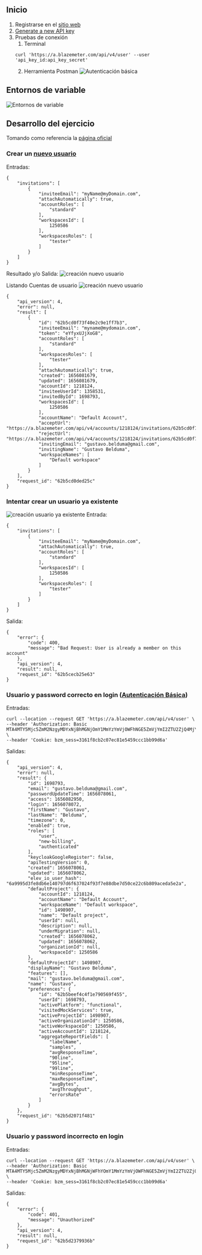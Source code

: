 ## Inicio
1. Registrarse en el [sitio web](https://auth.blazemeter.com/auth/realms/blazect/protocol/saml/clients/blazemeter)
2. [Generate a new API key](https://guide.blazemeter.com/hc/en-us/articles/115002213289-BlazeMeter-API-keys-#apikey2)
3. Pruebas de conexión 
   1. Terminal
   ```
   curl 'https://a.blazemeter.com/api/v4/user' --user 'api_key_id:api_key_secret'
   ```
   2. Herramienta Postman
   ![Autenticación básica](img/exercise_2_1.png?raw=true "Title")
    
## Entornos de variable
![Entornos de variable](img/exercise_2_5.png?raw=true "Title")


## Desarrollo del ejercicio

Tomando como referencia la [página oficial](https://api.blazemeter.com/functional)


### Crear un [nuevo usuario](https://api.blazemeter.com/functional/#add-user-to-account)
Entradas:
```
{
    "invitations": [
        {
            "inviteeEmail": "myName@myDomain.com",
            "attachAutomatically": true,
            "accountRoles": [
                "standard"
            ],
            "workspacesId": [
                1250586
            ],
            "workspacesRoles": [
                "tester"
            ]
        }
    ]
}
```

Resultado y/o Salida:
![creación nuevo usuario](img/exercise_2_2.png?raw=true "Title")

Listando Cuentas de usuario
![creación nuevo usuario](img/exercise_2_4.png?raw=true "Title")
```
{
    "api_version": 4,
    "error": null,
    "result": [
        {
            "id": "62b5cd0f73f40e2c9e1ff7b3",
            "inviteeEmail": "myname@mydomain.com",
            "token": "eYfyxUJjXoG8",
            "accountRoles": [
                "standard"
            ],
            "workspacesRoles": [
                "tester"
            ],
            "attachAutomatically": true,
            "created": 1656081679,
            "updated": 1656081679,
            "accountId": 1218124,
            "inviteeUserId": 1358531,
            "invitedById": 1698793,
            "workspacesId": [
                1250586
            ],
            "accountName": "Default Account",
            "acceptUrl": "https://a.blazemeter.com/api/v4/accounts/1218124/invitations/62b5cd0f73f40e2c9e1ff7b3/accept/eYfyxUJjXoG8",
            "rejectUrl": "https://a.blazemeter.com/api/v4/accounts/1218124/invitations/62b5cd0f73f40e2c9e1ff7b3/reject/eYfyxUJjXoG8",
            "invitingEmail": "gustavo.belduma@gmail.com",
            "invitingName": "Gustavo Belduma",
            "workspaceNames": [
                "Default workspace"
            ]
        }
    ],
    "request_id": "62b5cd0ded25c"
}
```

### Intentar crear un usuario ya existente
![creación usuario ya existente](img/exercise_2_3.png?raw=true "Title")
Entrada:
```
{
    "invitations": [
        {
            "inviteeEmail": "myName@myDomain.com",
            "attachAutomatically": true,
            "accountRoles": [
                "standard"
            ],
            "workspacesId": [
                1250586
            ],
            "workspacesRoles": [
                "tester"
            ]
        }
    ]
}
```
Salida:
```
{
    "error": {
        "code": 400,
        "message": "Bad Request: User is already a member on this account"
    },
    "api_version": 4,
    "result": null,
    "request_id": "62b5cecb25e63"
}
```

### Usuario y password correcto en login ([Autenticación Básica](https://api.blazemeter.com/functional/#authorization-using-basic-authentication))
Entradas:
```
curl --location --request GET 'https://a.blazemeter.com/api/v4/user' \
--header 'Authorization: Basic MTA4MTY5Mjc5ZmM2NzgyMDYxNjBhMGNjOmY1MmYzYmVjOWFhNGE5ZmVjYmI2ZTU2ZjQ4MjYyYjRlMjIzZTU4NjFlYjNjYmVlMDAyZjRjZjEyZjEyYzRkNmI0MTc0MzY1ZA==' \
--header 'Cookie: bzm_sess=3161f8cb2c07ec81e5459ccc1bb99d6a'
```

Salidas:
```
{
    "api_version": 4,
    "error": null,
    "result": {
        "id": 1698793,
        "email": "gustavo.belduma@gmail.com",
        "passwordUpdateTime": 1656078061,
        "access": 1656082950,
        "login": 1656078072,
        "firstName": "Gustavo",
        "lastName": "Belduma",
        "timezone": 0,
        "enabled": true,
        "roles": [
            "user",
            "new-billing",
            "authenticated"
        ],
        "keycloakGoogleRegister": false,
        "apiTestingVersion": 0,
        "created": 1656078061,
        "updated": 1656078062,
        "elev_io_user_hash": "6a9995d3fe8db6e140797d6f637024f93f7e88dbe7d50ce22c6b809aceda5e2a",
        "defaultProject": {
            "accountId": 1218124,
            "accountName": "Default Account",
            "workspaceName": "Default workspace",
            "id": 1498907,
            "name": "Default project",
            "userId": null,
            "description": null,
            "underMigration": null,
            "created": 1656078062,
            "updated": 1656078062,
            "organizationId": null,
            "workspaceId": 1250586
        },
        "defaultProjectId": 1498907,
        "displayName": "Gustavo Belduma",
        "features": [],
        "mail": "gustavo.belduma@gmail.com",
        "name": "Gustavo",
        "preferences": {
            "id": "62b5beef4c4f1e790569f455",
            "userId": 1698793,
            "activePlatform": "functional",
            "visitedMockServices": true,
            "activeProjectId": 1498907,
            "activeOrganizationId": 1250586,
            "activeWorkspaceId": 1250586,
            "activeAccountId": 1218124,
            "aggregateReportFields": [
                "labelName",
                "samples",
                "avgResponseTime",
                "90line",
                "95line",
                "99line",
                "minResponseTime",
                "maxResponseTime",
                "avgBytes",
                "avgThroughput",
                "errorsRate"
            ]
        }
    },
    "request_id": "62b5d2071f481"
}
```
### Usuario y password incorrecto en login
Entradas:
```
curl --location --request GET 'https://a.blazemeter.com/api/v4/user' \
--header 'Authorization: Basic MTA4MTY5Mjc5ZmM2NzgyMDYxNjBhMGNjWFhYOmY1MmYzYmVjOWFhNGE5ZmVjYmI2ZTU2ZjQ4MjYyYjRlMjIzZTU4NjFlYjNjYmVlMDAyZjRjZjEyZjEyYzRkNmI0MTc0MzY1ZA==' \
--header 'Cookie: bzm_sess=3161f8cb2c07ec81e5459ccc1bb99d6a'
```
Salidas:
```
{
    "error": {
        "code": 401,
        "message": "Unauthorized"
    },
    "api_version": 4,
    "result": null,
    "request_id": "62b5d2379936b"
}
```
